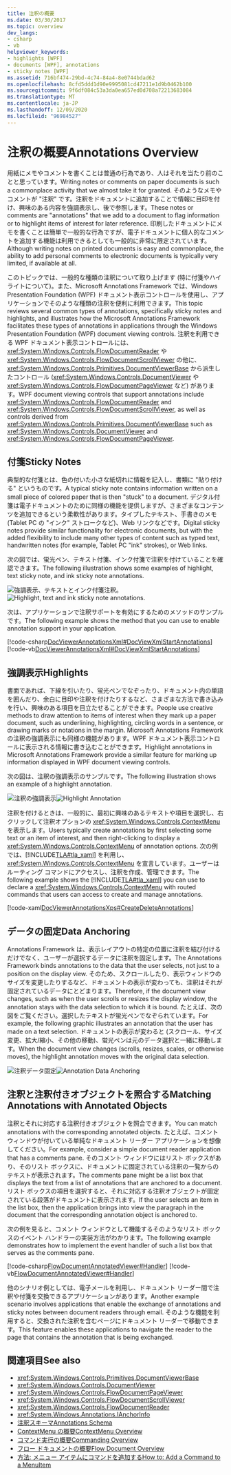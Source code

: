 ```yaml
---
title: 注釈の概要
ms.date: 03/30/2017
ms.topic: overview
dev_langs:
- csharp
- vb
helpviewer_keywords:
- highlights [WPF]
- documents [WPF], annotations
- sticky notes [WPF]
ms.assetid: 716bf474-29bd-4c74-84a4-8e0744bdad62
ms.openlocfilehash: 8cfd5ddd1d90e9995081cd47211e1d9b0462b100
ms.sourcegitcommit: 9f6df084c53a3da0ea657ed0d708a72213683084
ms.translationtype: MT
ms.contentlocale: ja-JP
ms.lasthandoff: 12/09/2020
ms.locfileid: "96984527"
---
```

# <a name="annotations-overview"></a><span data-ttu-id="8a37f-102">注釈の概要</span><span class="sxs-lookup"><span data-stu-id="8a37f-102">Annotations Overview</span></span>

<span data-ttu-id="8a37f-103">用紙にメモやコメントを書くことは普通の行為であり、人はそれを当たり前のことと思っています。</span><span class="sxs-lookup"><span data-stu-id="8a37f-103">Writing notes or comments on paper documents is such a commonplace activity that we almost take it for granted.</span></span> <span data-ttu-id="8a37f-104">そのようなメモやコメントが "注釈" です。注釈をドキュメントに追加することで情報に目印を付け、興味のある内容を強調表示し、後で参照します。</span><span class="sxs-lookup"><span data-stu-id="8a37f-104">These notes or comments are "annotations" that we add to a document to flag information or to highlight items of interest for later reference.</span></span> <span data-ttu-id="8a37f-105">印刷したドキュメントにメモを書くことは簡単で一般的な行為ですが、電子ドキュメントに個人的なコメントを追加する機能は利用できるとしても一般的に非常に限定されています。</span><span class="sxs-lookup"><span data-stu-id="8a37f-105">Although writing notes on printed documents is easy and commonplace, the ability to add personal comments to electronic documents is typically very limited, if available at all.</span></span>  
  
 <span data-ttu-id="8a37f-106">このトピックでは、一般的な種類の注釈について取り上げます (特に付箋やハイライトについて)。また、Microsoft Annotations Framework では、Windows Presentation Foundation (WPF) ドキュメント表示コントロールを使用し、アプリケーションでそのような種類の注釈を便利に利用できます。</span><span class="sxs-lookup"><span data-stu-id="8a37f-106">This topic reviews several common types of annotations, specifically sticky notes and highlights, and illustrates how the Microsoft Annotations Framework facilitates these types of annotations in applications through the Windows Presentation Foundation (WPF) document viewing controls.</span></span>  <span data-ttu-id="8a37f-107">注釈を利用できる WPF ドキュメント表示コントロールには、<xref:System.Windows.Controls.FlowDocumentReader> や <xref:System.Windows.Controls.FlowDocumentScrollViewer> の他に、<xref:System.Windows.Controls.Primitives.DocumentViewerBase> から派生したコントロール (<xref:System.Windows.Controls.DocumentViewer> や <xref:System.Windows.Controls.FlowDocumentPageViewer> など) があります。</span><span class="sxs-lookup"><span data-stu-id="8a37f-107">WPF document viewing controls that support annotations include <xref:System.Windows.Controls.FlowDocumentReader> and <xref:System.Windows.Controls.FlowDocumentScrollViewer>, as well as controls derived from <xref:System.Windows.Controls.Primitives.DocumentViewerBase> such as <xref:System.Windows.Controls.DocumentViewer> and <xref:System.Windows.Controls.FlowDocumentPageViewer>.</span></span>  

<a name="caf1_type_stickynotes"></a>

## <a name="sticky-notes"></a><span data-ttu-id="8a37f-108">付箋</span><span class="sxs-lookup"><span data-stu-id="8a37f-108">Sticky Notes</span></span>  

 <span data-ttu-id="8a37f-109">典型的な付箋とは、色の付いた小さな紙切れに情報を記入し、書類に "貼り付ける" というものです。</span><span class="sxs-lookup"><span data-stu-id="8a37f-109">A typical sticky note contains information written on a small piece of colored paper that is then "stuck" to a document.</span></span> <span data-ttu-id="8a37f-110">デジタル付箋は電子ドキュメントのために同様の機能を提供しますが、さまざまなコンテンツを追加できるという柔軟性があります。タイプしたテキスト、手書きのメモ (Tablet PC の "インク" ストロークなど)、Web リンクなどです。</span><span class="sxs-lookup"><span data-stu-id="8a37f-110">Digital sticky notes provide similar functionality for electronic documents, but with the added flexibility to include many other types of content such as typed text, handwritten notes (for example, Tablet PC "ink" strokes), or Web links.</span></span>  
  
 <span data-ttu-id="8a37f-111">次の図では、蛍光ペン、テキスト付箋、インク付箋で注釈を付けていることを確認できます。</span><span class="sxs-lookup"><span data-stu-id="8a37f-111">The following illustration shows some examples of highlight, text sticky note, and ink sticky note annotations.</span></span>  
  
 <span data-ttu-id="8a37f-112">![強調表示、テキストとインク付箋注釈。](./media/caf-stickynote.jpg "CAF_StickyNote")</span><span class="sxs-lookup"><span data-stu-id="8a37f-112">![Highlight, text and ink sticky note annotations.](./media/caf-stickynote.jpg "CAF_StickyNote")</span></span>  
  
 <span data-ttu-id="8a37f-113">次は、アプリケーションで注釈サポートを有効にするためのメソッドのサンプルです。</span><span class="sxs-lookup"><span data-stu-id="8a37f-113">The following example shows the method that you can use to enable annotation support in your application.</span></span>  
  
 [!code-csharp[DocViewerAnnotationsXml#DocViewXmlStartAnnotations](~/samples/snippets/csharp/VS_Snippets_Wpf/DocViewerAnnotationsXml/CSharp/Window1.xaml.cs#docviewxmlstartannotations)]
 [!code-vb[DocViewerAnnotationsXml#DocViewXmlStartAnnotations](~/samples/snippets/visualbasic/VS_Snippets_Wpf/DocViewerAnnotationsXml/visualbasic/window1.xaml.vb#docviewxmlstartannotations)]  
  
<a name="caf1_type_callouts"></a>

## <a name="highlights"></a><span data-ttu-id="8a37f-114">強調表示</span><span class="sxs-lookup"><span data-stu-id="8a37f-114">Highlights</span></span>  

 <span data-ttu-id="8a37f-115">書面であれば、下線を引いたり、蛍光ペンでなぞったり、ドキュメント内の単語を囲んだり、余白に目印や注釈を付けたりするなど、さまざまな方法で書き込みを行い、興味のある項目を目立たせることができます。</span><span class="sxs-lookup"><span data-stu-id="8a37f-115">People use creative methods to draw attention to items of interest when they mark up a paper document, such as underlining, highlighting, circling words in a sentence, or drawing marks or notations in the margin.</span></span>  <span data-ttu-id="8a37f-116">Microsoft Annotations Framework の注釈の強調表示にも同様の機能があります。WPF ドキュメント表示コントロールに表示される情報に書き込むことができます。</span><span class="sxs-lookup"><span data-stu-id="8a37f-116">Highlight annotations in Microsoft Annotations Framework provide a similar feature for marking up information displayed in WPF document viewing controls.</span></span>  
  
 <span data-ttu-id="8a37f-117">次の図は、注釈の強調表示のサンプルです。</span><span class="sxs-lookup"><span data-stu-id="8a37f-117">The following illustration shows an example of a highlight annotation.</span></span>  
  
 <span data-ttu-id="8a37f-118">![注釈の強調表示](./media/caf-callouts.png "CAF_Callouts")</span><span class="sxs-lookup"><span data-stu-id="8a37f-118">![Highlight Annotation](./media/caf-callouts.png "CAF_Callouts")</span></span>  
  
 <span data-ttu-id="8a37f-119">注釈を付けるときは、一般的に、最初に興味のあるテキストや項目を選択し、右クリックして注釈オプションの <xref:System.Windows.Controls.ContextMenu> を表示します。</span><span class="sxs-lookup"><span data-stu-id="8a37f-119">Users typically create annotations by first selecting some text or an item of interest, and then right-clicking to display a <xref:System.Windows.Controls.ContextMenu> of annotation options.</span></span>  <span data-ttu-id="8a37f-120">次の例では、[!INCLUDE[TLA#tla_xaml](../../../includes/tlasharptla-xaml-md.md)] を利用し、<xref:System.Windows.Controls.ContextMenu> を宣言しています。ユーザーはルーティング コマンドにアクセスし、注釈を作成、管理できます。</span><span class="sxs-lookup"><span data-stu-id="8a37f-120">The following example shows the [!INCLUDE[TLA#tla_xaml](../../../includes/tlasharptla-xaml-md.md)] you can use to declare a <xref:System.Windows.Controls.ContextMenu> with routed commands that users can access to create and manage annotations.</span></span>  
  
 [!code-xaml[DocViewerAnnotationsXps#CreateDeleteAnnotations](~/samples/snippets/csharp/VS_Snippets_Wpf/DocViewerAnnotationsXps/CSharp/Window1.xaml#createdeleteannotations)]  
  
<a name="caf1_framework_data_anchoring"></a>

## <a name="data-anchoring"></a><span data-ttu-id="8a37f-121">データの固定</span><span class="sxs-lookup"><span data-stu-id="8a37f-121">Data Anchoring</span></span>  

 <span data-ttu-id="8a37f-122">Annotations Framework は、表示レイアウトの特定の位置に注釈を結び付けるだけでなく、ユーザーが選択するデータに注釈を固定します。</span><span class="sxs-lookup"><span data-stu-id="8a37f-122">The Annotations Framework binds annotations to the data that the user selects, not just to a position on the display view.</span></span> <span data-ttu-id="8a37f-123">そのため、スクロールしたり、表示ウィンドウのサイズを変更したりするなど、ドキュメントの表示が変わっても、注釈はそれが固定されているデータにとどまります。</span><span class="sxs-lookup"><span data-stu-id="8a37f-123">Therefore, if the document view changes, such as when the user scrolls or resizes the display window, the annotation stays with the data selection to which it is bound.</span></span> <span data-ttu-id="8a37f-124">たとえば、次の図をご覧ください。選択したテキストが蛍光ペンでなぞられています。</span><span class="sxs-lookup"><span data-stu-id="8a37f-124">For example, the following graphic illustrates an annotation that the user has made on a text selection.</span></span> <span data-ttu-id="8a37f-125">ドキュメントの表示が変わると (スクロール、サイズ変更、拡大/縮小、その他の移動)、蛍光ペンは元のデータ選択と一緒に移動します。</span><span class="sxs-lookup"><span data-stu-id="8a37f-125">When the document view changes (scrolls, resizes, scales, or otherwise moves), the highlight annotation moves with the original data selection.</span></span>  
  
 <span data-ttu-id="8a37f-126">![注釈データ固定](./media/caf-dataanchoring.png "CAF_DataAnchoring")</span><span class="sxs-lookup"><span data-stu-id="8a37f-126">![Annotation Data Anchoring](./media/caf-dataanchoring.png "CAF_DataAnchoring")</span></span>  
  
<a name="matching_annotations_with_annotated_objects"></a>

## <a name="matching-annotations-with-annotated-objects"></a><span data-ttu-id="8a37f-127">注釈と注釈付きオブジェクトを照合する</span><span class="sxs-lookup"><span data-stu-id="8a37f-127">Matching Annotations with Annotated Objects</span></span>  

 <span data-ttu-id="8a37f-128">注釈とそれに対応する注釈付きオブジェクトを照合できます。</span><span class="sxs-lookup"><span data-stu-id="8a37f-128">You can match annotations with the corresponding annotated objects.</span></span> <span data-ttu-id="8a37f-129">たとえば、コメント ウィンドウが付いている単純なドキュメント リーダー アプリケーションを想像してください。</span><span class="sxs-lookup"><span data-stu-id="8a37f-129">For example, consider a simple document reader application that has a comments pane.</span></span> <span data-ttu-id="8a37f-130">そのコメント ウィンドウにはリスト ボックスがあり、そのリスト ボックスに、ドキュメントに固定されている注釈の一覧からのテキストが表示されます。</span><span class="sxs-lookup"><span data-stu-id="8a37f-130">The comments pane might be a list box that displays the text from a list of annotations that are anchored to a document.</span></span> <span data-ttu-id="8a37f-131">リスト ボックスの項目を選択すると、それに対応する注釈オブジェクトが固定されている段落がドキュメントに表示されます。</span><span class="sxs-lookup"><span data-stu-id="8a37f-131">If the user selects an item in the list box, then the application brings into view the paragraph in the document that the corresponding annotation object is anchored to.</span></span>  
  
 <span data-ttu-id="8a37f-132">次の例を見ると、コメント ウィンドウとして機能するそのようなリスト ボックスのイベント ハンドラーの実装方法がわかります。</span><span class="sxs-lookup"><span data-stu-id="8a37f-132">The following example demonstrates how to implement the event handler of such a list box that serves as the comments pane.</span></span>  
  
 [!code-csharp[FlowDocumentAnnotatedViewer#Handler](~/samples/snippets/csharp/VS_Snippets_Wpf/FlowDocumentAnnotatedViewer/CSharp/Window1.xaml.cs#handler)]
 [!code-vb[FlowDocumentAnnotatedViewer#Handler](~/samples/snippets/visualbasic/VS_Snippets_Wpf/FlowDocumentAnnotatedViewer/visualbasic/window1.xaml.vb#handler)]  
  
 <span data-ttu-id="8a37f-133">他のシナリオ例としては、電子メールを利用し、ドキュメント リーダー間で注釈や付箋を交換できるアプリケーションがあります。</span><span class="sxs-lookup"><span data-stu-id="8a37f-133">Another example scenario involves applications that enable the exchange of annotations and sticky notes between document readers through email.</span></span> <span data-ttu-id="8a37f-134">そのような機能を利用すると、交換された注釈を含むページにドキュメント リーダーで移動できます。</span><span class="sxs-lookup"><span data-stu-id="8a37f-134">This feature enables these applications to navigate the reader to the page that contains the annotation that is being exchanged.</span></span>  
  
## <a name="see-also"></a><span data-ttu-id="8a37f-135">関連項目</span><span class="sxs-lookup"><span data-stu-id="8a37f-135">See also</span></span>

- <xref:System.Windows.Controls.Primitives.DocumentViewerBase>
- <xref:System.Windows.Controls.DocumentViewer>
- <xref:System.Windows.Controls.FlowDocumentPageViewer>
- <xref:System.Windows.Controls.FlowDocumentScrollViewer>
- <xref:System.Windows.Controls.FlowDocumentReader>
- <xref:System.Windows.Annotations.IAnchorInfo>
- [<span data-ttu-id="8a37f-136">注釈スキーマ</span><span class="sxs-lookup"><span data-stu-id="8a37f-136">Annotations Schema</span></span>](annotations-schema.md)
- [<span data-ttu-id="8a37f-137">ContextMenu の概要</span><span class="sxs-lookup"><span data-stu-id="8a37f-137">ContextMenu Overview</span></span>](../controls/contextmenu-overview.md)
- [<span data-ttu-id="8a37f-138">コマンド実行の概要</span><span class="sxs-lookup"><span data-stu-id="8a37f-138">Commanding Overview</span></span>](commanding-overview.md)
- [<span data-ttu-id="8a37f-139">フロー ドキュメントの概要</span><span class="sxs-lookup"><span data-stu-id="8a37f-139">Flow Document Overview</span></span>](flow-document-overview.md)
- <span data-ttu-id="8a37f-140">[方法: メニュー アイテムにコマンドを追加する](/previous-versions/dotnet/netframework-3.5/ms741839(v=vs.90))</span><span class="sxs-lookup"><span data-stu-id="8a37f-140">[How to: Add a Command to a MenuItem](/previous-versions/dotnet/netframework-3.5/ms741839(v=vs.90))</span></span>
